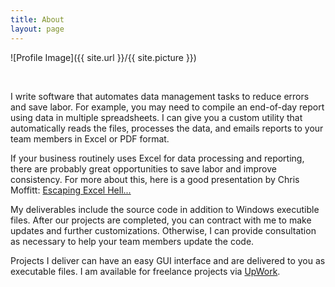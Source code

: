 ```yaml
---
title: About
layout: page
---
```

![Profile Image]({{ site.url }}/{{ site.picture }})

<br>

<p>I write software that automates data management tasks to reduce errors and save labor. For example, you may need to compile an end-of-day report using data in multiple spreadsheets. I can give you a custom utility that automatically reads the files, processes the data, and emails reports to your team members in Excel or PDF format.</p>

<p>If your business routinely uses Excel for data processing and reporting, there are probably great opportunities to save labor and improve consistency. For more about this, here is a good presentation by Chris Moffitt: <a href="https://github.com/chris1610/pbpython/blob/master/presentations/Escaping-Excel-Hell-with-Python-and-Pandas.pdf">Escaping Excel Hell...</a>  </p>

<p>My deliverables include the source code in addition to Windows executible files. After our projects are completed, you can contract with me to make updates and further customizations. Otherwise, I can provide consultation as necessary to help your team members update the code.</p>

<p>Projects I deliver can have an easy GUI interface and are delivered to you as executable files. I am available for freelance projects via <a href="https://www.upwork.com/o/profiles/users/_~01191506b35232ebc4/?s=1110580753069494272">UpWork</a>.</p>
